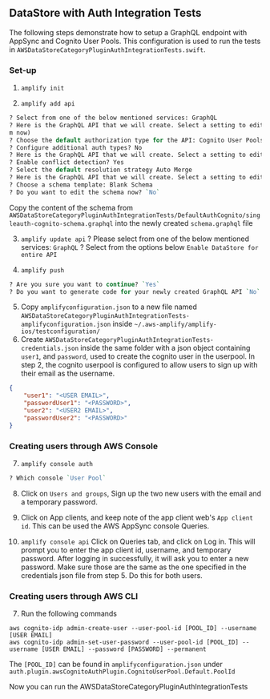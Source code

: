 ## DataStore with Auth Integration Tests

The following steps demonstrate how to setup a GraphQL endpoint with AppSync and Cognito User Pools.
This configuration is used to run the tests in `AWSDataStoreCategoryPluginAuthIntegrationTests.swift`.

### Set-up

1. `amplify init`

2. `amplify add api`

```perl
? Select from one of the below mentioned services: GraphQL
? Here is the GraphQL API that we will create. Select a setting to edit or continue Authorization modes: API key (default, expiration time: 7 days fro
m now)
? Choose the default authorization type for the API: Cognito User Pools
? Configure additional auth types? No
? Here is the GraphQL API that we will create. Select a setting to edit or continue Conflict detection (required for DataStore): Disabled
? Enable conflict detection? Yes
? Select the default resolution strategy Auto Merge
? Here is the GraphQL API that we will create. Select a setting to edit or continue Continue
? Choose a schema template: Blank Schema
? Do you want to edit the schema now? `No`
```

Copy the content of the schema from `AWSDataStoreCategoryPluginAuthIntegrationTests/DefaultAuthCognito/singleauth-cognito-schema.graphql` into the newly created `schema.graphql` file

3. `amplify update api`
? Please select from one of the below mentioned services: `GraphQL`
? Select from the options below `Enable DataStore for entire API`

4. `amplify push`
```perl
? Are you sure you want to continue? `Yes`
? Do you want to generate code for your newly created GraphQL API `No`
```

5. Copy `amplifyconfiguration.json` to a new file named `AWSDataStoreCategoryPluginAuthIntegrationTests-amplifyconfiguration.json` inside `~/.aws-amplify/amplify-ios/testconfiguration/`
6. Create `AWSDataStoreCategoryPluginAuthIntegrationTests-credentials.json` inside the same folder with a json object containing `user1`, and `password`, used to create the cognito user in the userpool. In step 2, the cognito userpool is configured to allow users to sign up with their email as the username.

```json
{
    "user1": "<USER EMAIL>",
    "passwordUser1": "<PASSWORD>",
    "user2": "<USER2 EMAIL>",
    "passwordUser2": "<PASSWORD>"
}

```

### Creating users through AWS Console

7. `amplify console auth`
```perl
? Which console `User Pool`
```

8. Click on `Users and groups`, Sign up the two new users with the email and a temporary password. 

9. Click on App clients, and keep note of the app client web's `App client id`. This can be used the AWS AppSync console Queries.

10. `amplify console api`
Click on Queries tab, and click on Log in. This will prompt you to enter the app client id, username, and temporary password. After logging in successfully, it will ask you to enter a new password. Make sure those are the same as the one specified in the credentials json file from step 5. Do this for both users.


### Creating users through AWS CLI

7. Run the following commands

```
aws cognito-idp admin-create-user --user-pool-id [POOL_ID] --username [USER EMAIL]
aws cognito-idp admin-set-user-password --user-pool-id [POOL_ID] --username [USER EMAIL] --password [PASSWORD] --permanent
```

The `[POOL_ID]` can be found in `amplifyconfiguration.json` under `auth.plugin.awsCognitoAuthPlugin.CognitoUserPool.Default.PoolId`

Now you can run the AWSDataStoreCategoryPluginAuthIntegrationTests
